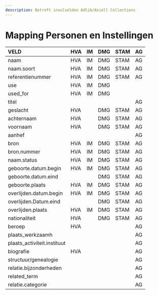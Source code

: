 ```yaml
---
description: Betreft invulvelden Adlib/Axiell Collections
---
```


# Mapping Personen en Instellingen

| VELD | HVA | IM | DMG | STAM | AG |
| :--- | :--- | :--- | :--- | :--- | :--- |
| naam | HVA | IM | DMG | STAM | AG |
| naam.soort | HVA | IM | DMG | STAM | AG |
| referentienummer | HVA | IM | DMG | STAM | AG |
| use | HVA | IM | DMG |  |  |
| used\_for | HVA | IM | DMG |  |  |
| titel |  |  |  |  | AG |
| geslacht | HVA |  | DMG | STAM | AG |
| achternaam | HVA |  | DMG | STAM | AG |
| voornaam | HVA |  | DMG | STAM | AG |
| aanhef |  |  |  |  | AG |
| bron | HVA | IM | DMG | STAM | AG |
| bron.nummer | HVA | IM | DMG | STAM | AG |
| naam.status | HVA | IM | DMG | STAM | AG |
| geboorte.datum.begin | HVA | IM | DMG | STAM | AG |
| geboorte.datum.eind |  |  | DMG | STAM | AG |
| geboorte.plaats | HVA | IM | DMG | STAM | AG |
| overlijden.datum.begin | HVA | IM | DMG | STAM | AG |
| overlijden.Datum.eind |  |  | DMG | STAM | AG |
| overlijden.plaats | HVA | IM | DMG | STAM | AG |
| nationaliteit | HVA |  | DMG | STAM | AG |
| beroep | HVA |  |  |  | AG |
| plaats\_werkzaamh |  |  |  |  | AG |
| plaats\_activiteit.instituut |  |  |  |  | AG |
| biografie | HVA |  |  |  | AG |
| structuur/genealogie |  |  |  |  | AG |
| relatie.bijzonderheden |  |  |  |  | AG |
| related\_term |  |  |  |  | AG |
| relatie.categorie |  |  |  |  | AG |

